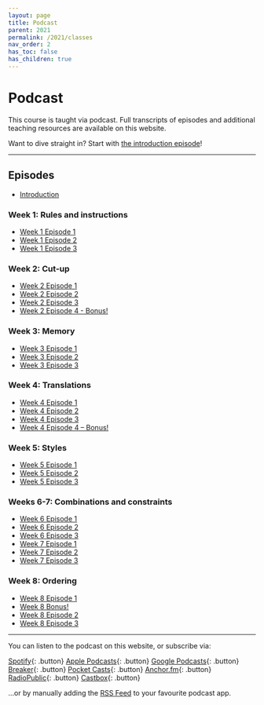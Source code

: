 ```yaml
---
layout: page
title: Podcast
parent: 2021
permalink: /2021/classes
nav_order: 2
has_toc: false
has_children: true
---
```


# Podcast

This course is taught via podcast. Full transcripts of episodes and additional teaching resources are available on this website.

Want to dive straight in? Start with [the introduction episode](/2021/classes/w00e00)!

---

## Episodes

- [Introduction](/2020/classes/w00e00/)

### Week 1: Rules and instructions

- [Week 1 Episode 1](/2021/classes/w01e01)
- [Week 1 Episode 2](/2021/classes/w01e02)
- [Week 1 Episode 3](/2021/classes/w01e03)

### Week 2: Cut-up

- [Week 2 Episode 1](/2021/classes/w02e01)
- [Week 2 Episode 2](/2021/classes/w02e02)
- [Week 2 Episode 3](/2021/classes/w02e03)
- [Week 2 Episode 4 - Bonus!](/2021/classes/w02e04)

### Week 3: Memory

- [Week 3 Episode 1](/2021/classes/w03e01)
- [Week 3 Episode 2](/2021/classes/w03e02)
- [Week 3 Episode 3](/2021/classes/w03e03)

### Week 4: Translations

- [Week 4 Episode 1](/2021/classes/w04e01)
- [Week 4 Episode 2](/2021/classes/w04e02)
- [Week 4 Episode 3](/2021/classes/w04e03)
- [Week 4 Episode 4 – Bonus!](/2021/classes/w04e04)

### Week 5: Styles

- [Week 5 Episode 1](/2021/classes/w05e01)
- [Week 5 Episode 2](/2021/classes/w05e02)
- [Week 5 Episode 3](/2021/classes/w05e03)

### Weeks 6-7: Combinations and constraints

- [Week 6 Episode 1](/2021/classes/w06e01)
- [Week 6 Episode 2](/2021/classes/w06e02)
- [Week 6 Episode 3](/2021/classes/w06e03)
- [Week 7 Episode 1](/2021/classes/w07e01)
- [Week 7 Episode 2](/2021/classes/w07e02)
- [Week 7 Episode 3](/2021/classes/w07e03)

### Week 8: Ordering

- [Week 8 Episode 1](/2021/classes/w08e01)
- [Week 8 Bonus!](/2021/classes/w08e01b)
- [Week 8 Episode 2](/2021/classes/w08e02)
- [Week 8 Episode 3](/2021/classes/w08e03)


---

You can listen to the podcast on this website, or subscribe via:

[Spotify](https://open.spotify.com/show/3sYD3KyPJXnIHUY2m2uFcy){: .button} [Apple Podcasts](https://podcasts.apple.com/nl/podcast/scripted-design/id1533696064?l=en){: .button} [Google Podcasts](https://www.google.com/podcasts?feed=aHR0cHM6Ly9hbmNob3IuZm0vcy8zN2QzMjZjNC9wb2RjYXN0L3Jzcw==){: .button} [Breaker](https://breaker.audio/scripted-design){: .button} [Pocket Casts](https://pca.st/h40ivs5f){: .button} [Anchor.fm](https://anchor.fm/scripteddesign){: .button} [RadioPublic](https://radiopublic.com/scripted-design-WaxpdP){: .button} [Castbox](https://castbox.fm/channel/Scripted-Design-id3371338){: .button}

...or by manually adding the [RSS Feed](https://anchor.fm/s/37d326c4/podcast/rss) to your favourite podcast app.
